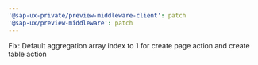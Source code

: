 ```yaml
---
'@sap-ux-private/preview-middleware-client': patch
'@sap-ux/preview-middleware': patch
---
```


Fix: Default aggregation array index to 1 for create page action and create table action
